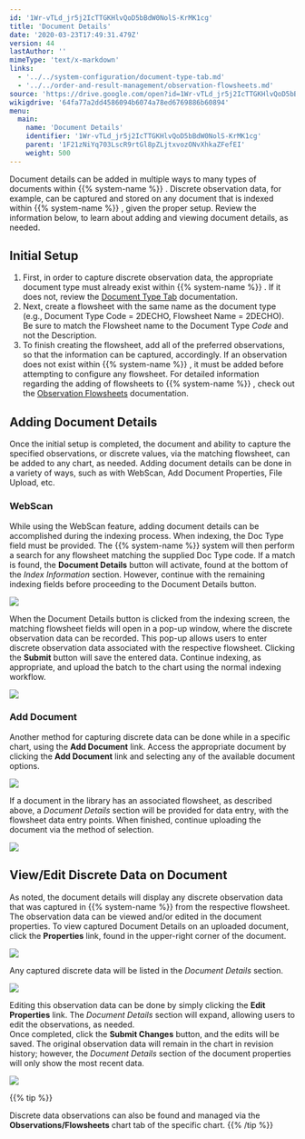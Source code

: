 ```yaml
---
id: '1Wr-vTLd_jr5j2IcTTGKHlvQoD5bBdW0NolS-KrMK1cg'
title: 'Document Details'
date: '2020-03-23T17:49:31.479Z'
version: 44
lastAuthor: ''
mimeType: 'text/x-markdown'
links:
  - '../../system-configuration/document-type-tab.md'
  - '../../order-and-result-management/observation-flowsheets.md'
source: 'https://drive.google.com/open?id=1Wr-vTLd_jr5j2IcTTGKHlvQoD5bBdW0NolS-KrMK1cg'
wikigdrive: '64fa77a2dd4586094b6074a78ed6769886b60894'
menu:
  main:
    name: 'Document Details'
    identifier: '1Wr-vTLd_jr5j2IcTTGKHlvQoD5bBdW0NolS-KrMK1cg'
    parent: '1F21zNiYq703LscR9rtGl8pZLjtxvozONvXhkaZFefEI'
    weight: 500
---
```

Document details can be added in multiple ways to many types of documents within {{% system-name %}} . Discrete observation data, for example, can be captured and stored on any document that is indexed within {{% system-name %}} , given the proper setup. Review the information below, to learn about adding and viewing document details, as needed.
  
## Initial Setup  

1. First, in order to capture discrete observation data, the appropriate document type must already exist within {{% system-name %}} . If it does not, review the [Document Type Tab](../../system-configuration/document-type-tab.md) documentation.
2. Next, create a flowsheet with the same name as the document type (e.g., Document Type Code = 2DECHO, Flowsheet Name = 2DECHO). Be sure to match the Flowsheet name to the Document Type <em>Code</em> and not the Description.
3. To finish creating the flowsheet, add all of the preferred observations, so that the information can be captured, accordingly. If an observation does not exist within {{% system-name %}} , it must be added before attempting to configure any flowsheet.
For detailed information regarding the adding of flowsheets to {{% system-name %}} , check out the [Observation Flowsheets](../../order-and-result-management/observation-flowsheets.md) documentation.
  
## Adding Document Details  
  
Once the initial setup is completed, the document and ability to capture the specified observations, or discrete values, via the matching flowsheet, can be added to any chart, as needed. Adding document details can be done in a variety of ways, such as with WebScan, Add Document Properties, File Upload, etc.
  
### WebScan  
  
While using the WebScan feature, adding document details can be accomplished during the indexing process. When indexing, the Doc Type field must be provided. The {{% system-name %}} system will then perform a search for any flowsheet matching the supplied Doc Type code. If a match is found, the **Document Details** button will activate, found at the bottom of the *Index Information* section. However, continue with the remaining indexing fields before proceeding to the Document Details button.
  
![](../document-details.assets/100002010000035D0000015A9E7B60F81BA4941B.png)  

When the Document Details button is clicked from the indexing screen, the matching flowsheet fields will open in a pop-up window, where the discrete observation data can be recorded. This pop-up allows users to enter discrete observation data associated with the respective flowsheet. Clicking the **Submit** button will save the entered data. Continue indexing, as appropriate, and upload the batch to the chart using the normal indexing workflow.
  
![](../document-details.assets/100000000000026E000000D73839C289C5E737A0.png)  

  
### Add Document  
  
Another method for capturing discrete data can be done while in a specific chart, using the **Add Document** link. Access the appropriate document by clicking the **Add Document** link and selecting any of the available document options.
  
![](../document-details.assets/10000201000004B2000000E15A6F97C8F032B791.png)  

If a document in the library has an associated flowsheet, as described above, a *Document Details* section will be provided for data entry, with the flowsheet data entry points. When finished, continue uploading the document via the method of selection.
  
![](../document-details.assets/100002010000035200000191B56745F97B8F090C.png)  

  
## View/Edit Discrete Data on Document  
  
As noted, the document details will display any discrete observation data that was captured in {{% system-name %}} from the respective flowsheet. The observation data can be viewed and/or edited in the document properties. To view captured Document Details on an uploaded document, click the **Properties** link, found in the upper-right corner of the document.
  
![](../document-details.assets/10000201000004A100000111E6E4912E8451E184.png)  

Any captured discrete data will be listed in the *Document Details* section.
  
![](../document-details.assets/10000201000004B2000001E5C8E14F915D89539A.png)  

Editing this observation data can be done by simply clicking the **Edit Properties** link. The *Document Details* section will expand, allowing users to edit the observations, as needed.  
Once completed, click the **Submit Changes** button, and the edits will be saved. The original observation data will remain in the chart in revision history; however, the *Document Details* section of the document properties will only show the most recent data.
  
![](../document-details.assets/10000201000004B6000001F29A5A04121737128F.png)  

{{% tip %}}

Discrete data observations can also be found and managed via the **Observations/Flowsheets** chart tab of the specific chart.
{{% /tip %}}
